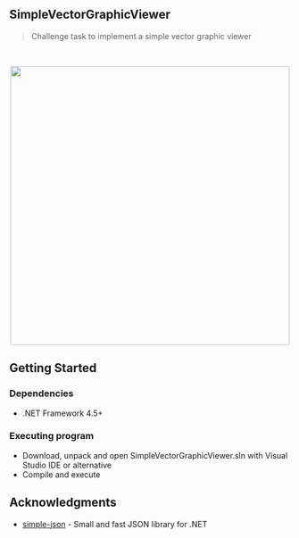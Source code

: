 ## SimpleVectorGraphicViewer

> Challenge task to implement a simple vector graphic viewer


<br>
<p align="center">
    <img src="https://i.imgur.com/BgQqmUU.png" width="500px"/>
</p>


## Getting Started

### Dependencies

* .NET Framework 4.5+

### Executing program

* Download, unpack and open SimpleVectorGraphicViewer.sln with Visual Studio IDE or alternative
* Compile and execute

## Acknowledgments

* [simple-json](https://github.com/facebook-csharp-sdk/simple-json) - Small and fast JSON library for .NET
